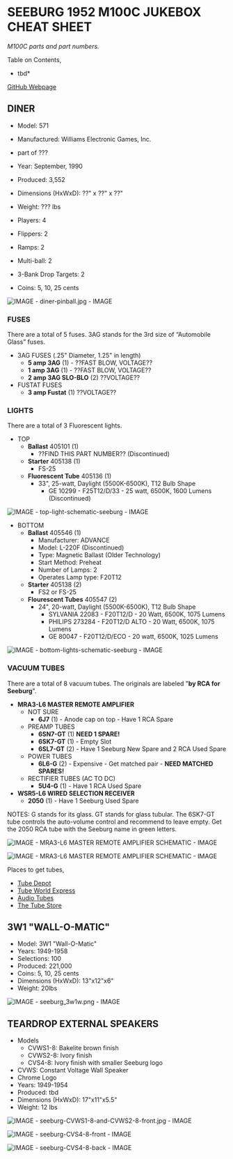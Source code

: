 # SEEBURG 1952 M100C JUKEBOX CHEAT SHEET

_M100C parts and part numbers._

Table on Contents,

* tbd*

[GitHub Webpage](https://jeffdecola.github.io/my-cheat-sheets/)

## DINER

* Model: 571
* Manufactured: Williams Electronic Games, Inc.
* part of ???
* Year: September, 1990
* Produced: 3,552
* Dimensions (HxWxD): ??" x ??" x ??"
* Weight: ??? lbs
* Players: 4
* Flippers: 2
* Ramps: 2
* Multi-ball: 2
* 3-Bank Drop Targets: 2

* Coins: 5, 10, 25 cents

![IMAGE - diner-pinball.jpg - IMAGE](../../../docs/pics/diner-pinball.jpg)

### FUSES

There are a total of 5 fuses. 3AG stands for the 3rd size of “Automobile Glass” fuses.

* 3AG FUSES  (.25" Diameter, 1.25" in length)
  * **5 amp 3AG** (1) - ??FAST BLOW, VOLTAGE??
  * **1 amp 3AG** (1) - ??FAST BLOW, VOLTAGE??
  * **2 amp 3AG SLO-BLO** (2) ??VOLTAGE??
* FUSTAT FUSES  
  * **3 amp Fustat** (1) ??VOLTAGE??

### LIGHTS

There are a total of 3 Fluorescent lights.

* TOP
  * **Ballast** 405101 (1)
    * ??FIND THIS PART NUMBER?? (Discontinued)
  * **Starter** 405138 (1)
    * FS-25
  * **Fluorescent Tube** 405136 (1)
    * 33", 25-watt, Daylight (5500K-6500K), T12 Bulb Shape
      * GE 10299 - F25T12/D/33 - 25 watt, 6500K, 1600 Lumens (Discontinued)

![IMAGE - top-light-schematic-seeburg - IMAGE](../../../docs/pics/top-light-schematic-seeburg.jpg)

* BOTTOM
  * **Ballast** 405546 (1)
    * Manufacturer: ADVANCE
    * Model: L-220F (Discontinued)
    * Type: Magnetic Ballast (Older Technology)
    * Start Method: Preheat
    * Number of Lamps: 2
    * Operates Lamp type: F20T12
  * **Starter** 405138 (2)
    * FS2 or FS-25
  * **Flourescent Tubes** 405547 (2)
    * 24", 20-watt, Daylight (5500K-6500K), T12 Bulb Shape
      * SYLVANIA 22083 - F20T12/D - 20 Watt, 6500K, 1075 Lumens
      * PHILIPS 273284 - F20T12/D ALTO - 20 Watt, 6500K, 1075 Lumens
      * GE 80047 - F20T12/D/ECO - 20 watt, 6500K, 1025 Lumens

![IMAGE - bottom-lights-schematic-seeburg - IMAGE](../../../docs/pics/bottom-lights-schematic-seeburg.jpg)

### VACUUM TUBES

There are a total of 8 vacuum tubes.
The originals are labeled "**by RCA for Seeburg**".

* **MRA3-L6 MASTER REMOTE AMPLIFIER**
  * NOT SURE
    * **6J7** (1) - Anode cap on top - Have 1 RCA Spare
  * PREAMP TUBES
    * **6SN7-GT** (1) **NEED 1 SPARE!**
    * **6SK7-GT** (1) - Empty Slot
    * **6SL7-GT** (2) - Have 1 Seeburg New Spare and 2 RCA Used Spare
  * POWER TUBES
    * **6L6-G** (2) - Expensive - Get matched pair - **NEED MATCHED SPARES!**
  * RECTIFIER TUBES (AC TO DC)  
    * **5U4-G** (1) - Have 1 RCA Used Spare
* **WSR5-L6 WIRED SELECTION RECEIVER**
  * **2050** (1) - Have 1 Seeburg Used Spare

NOTES: G stands for its glass.
GT stands for glass tubular.
The 6SK7-GT tube controls the auto-volume control and recommend to leave empty.
Get the 2050 RCA tube with the Seeburg name in green letters.

![IMAGE - MRA3-L6 MASTER REMOTE AMPLIFIER SCHEMATIC - IMAGE](../../../docs/pics/MRA3-L6-master-remote-amplifier-schematic.jpg)

![IMAGE - MRA3-L6 MASTER REMOTE AMPLIFIER SCHEMATIC - IMAGE](../../../docs/pics/MRA3-L6-master-remote-amplifier-picture.jpg)

Places to get tubes,

* [Tube Depot](https://www.tubedepot.com/)
* [Tube World Express](https://tubeworldexpress.com/)
* [Audio Tubes](https://www.audiotubes.com/)
* [The Tube Store](https://www.thetubestore.com/)

## 3W1 "WALL-O-MATIC"

* Model: 3W1 "Wall-O-Matic"
* Years: 1949-1958
* Selections: 100
* Produced: 221,000
* Coins: 5, 10, 25 cents
* Dimensions (HxWxD): 13"x12"x6"
* Weight: 20lbs

![IMAGE - seeburg_3w1w.png - IMAGE](../../../docs/pics/seeburg_3w1w.png)

## TEARDROP EXTERNAL SPEAKERS

* Models
  * CVWS1-8: Bakelite brown finish
  * CVWS2-8: Ivory finish
  * CVS4-8: Ivory finish with smaller Seeburg logo
* CVWS: Constant Voltage Wall Speaker
* Chrome Logo
* Years: 1949-1954
* Produced: tbd
* Dimensions (HxWxD): 17"x11"x5.5"
* Weight: 12 lbs

![IMAGE - seeburg-CVWS1-8-and-CVWS2-8-front.jpg - IMAGE](../../../docs/pics/seeburg-CVWS1-8-and-CVWS2-8-front.jpg)

![IMAGE - seeburg-CVS4-8-front - IMAGE](../../../docs/pics/seeburg-CVS4-8-front.jpg)

![IMAGE - seeburg-CVS4-8-back - IMAGE](../../../docs/pics/seeburg-CVS4-8-back.jpg)
